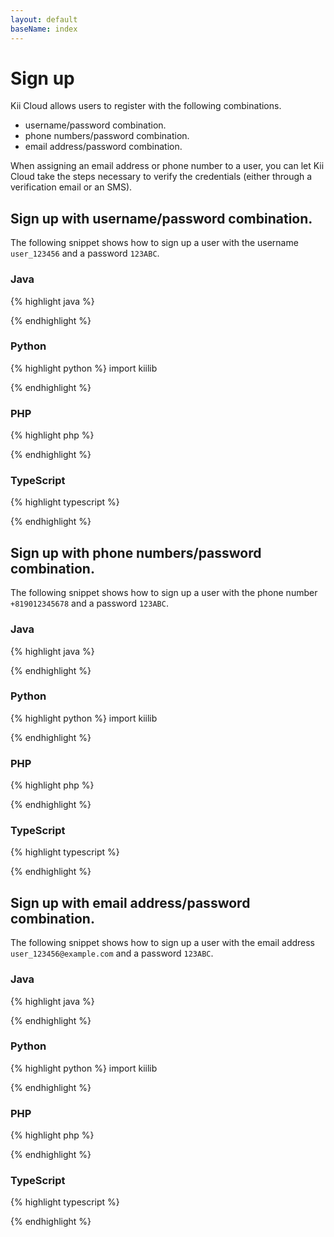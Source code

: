 ```yaml
---
layout: default
baseName: index
---
```


# Sign up

Kii Cloud allows users to register with the following combinations.

- username/password combination.
- phone numbers/password combination.
- email address/password combination.

When assigning an email address or phone number to a user, you can let Kii Cloud take the steps necessary to verify the credentials (either through a verification email or an SMS).

## Sign up with username/password combination.

The following snippet shows how to sign up a user with the username `user_123456` and a password `123ABC`.

### Java

{% highlight java %}

{% endhighlight %}

### Python

{% highlight python %}
import kiilib

{% endhighlight %}

### PHP

{% highlight php %}
<?php

?>
{% endhighlight %}

### TypeScript

{% highlight typescript %}

{% endhighlight %}

## Sign up with phone numbers/password combination.

The following snippet shows how to sign up a user with the phone number `+819012345678` and a password `123ABC`.

### Java

{% highlight java %}

{% endhighlight %}

### Python

{% highlight python %}
import kiilib

{% endhighlight %}

### PHP

{% highlight php %}
<?php

?>
{% endhighlight %}

### TypeScript

{% highlight typescript %}

{% endhighlight %}

## Sign up with email address/password combination.

The following snippet shows how to sign up a user with the email address `user_123456@example.com` and a password `123ABC`.

### Java

{% highlight java %}

{% endhighlight %}

### Python

{% highlight python %}
import kiilib

{% endhighlight %}

### PHP

{% highlight php %}
<?php

?>
{% endhighlight %}

### TypeScript

{% highlight typescript %}

{% endhighlight %}